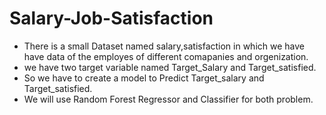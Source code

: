 # Salary-Job-Satisfaction
* There is a small Dataset named salary,satisfaction in which we have have data of the employes of different comapanies and orgenization.
* we have two target variable named Target_Salary and Target_satisfied.
* So we have to create a model to Predict Target_salary and Target_satisfied.
* We will use Random Forest Regressor and Classifier for both problem.
